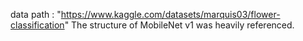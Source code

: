 data path : "https://www.kaggle.com/datasets/marquis03/flower-classification"
The structure of MobileNet v1 was heavily referenced.
